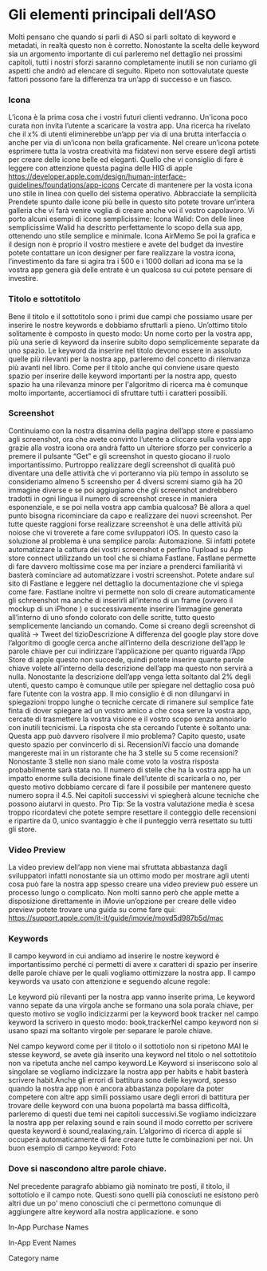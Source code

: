 # Gli elementi principali dell’ASO
Molti pensano che quando si parli di ASO si parli soltato di keyword e metadati, in realtà questo non è corretto. Nonostante la scelta delle keyword sia un argomento importante di cui parleremo nel dettaglio nei prossimi capitoli, tutti i nostri sforzi saranno completamente inutili se non curiamo gli aspetti che andrò ad elencare di seguito. Ripeto non sottovalutate queste fattori possono fare la differenza tra un’app di successo e un fiasco.

### Icona

L’icona è la prima cosa che i vostri futuri clienti vedranno. Un'icona poco curata non invita l’utente a scaricare la vostra app. Una ricerca ha rivelato che il x% di utenti eliminerebbe un’app per via di una brutta interfaccia o anche per via di un’icona non bella graficamente. Nel creare un’icona potete esprimere tutta la vostra creatività ma fidatevi non serve essere degli artisti per creare delle icone belle ed eleganti. Quello che vi consiglio di fare è leggere con attenzione questa pagina delle HIG di apple https://developer.apple.com/design/human-interface-guidelines/foundations/app-icons
Cercate di mantenere per la vosta icona uno stile in linea con quello del sistema operativo.
Abbracciate la semplicità 
Prendete spunto dalle icone più belle in questo sito potete trovare un’intera galleria che vi farà venire voglia di creare anche voi il vostro capolavoro. 
Vi porto alcuni esempi di icone semplicissime: 
Icona Walid: Con delle linee semplicissime Walid ha descritto perfettamente lo scopo della sua app, ottenendo uno stile semplice e minimale.
Icona AirMemo
Se poi la grafica e il design non è proprio il vostro mestiere e avete del budget da investire potete contattare un icon designer per fare realizzare la vostra icona, l’investimento da fare si agira tra i 500 e i 1000 dollari ad icona ma se la vostra app genera già delle entrate è un qualcosa su cui potete pensare di investire.

### Titolo e sottotitolo

Bene il titolo e il sottotitolo sono i primi due campi che possiamo usare per inserire le nostre keywords e dobbiamo sfruttarli a pieno. Un’ottimo titolo solitamente è composto in questo modo:
Un nome corto per la vostra app, più una serie di keyword da inserire subito dopo semplicemente separate da uno spazio. Le keyword da inserire nel titolo devono essere in assoluto quelle più rilevanti per la nostra app, parleremo del concetto di rilenvanza più avanti nel libro.
Come per il titolo anche qui conviene usare questo spazio per inserire delle keyword importanti per la nostra app, questo spazio ha una rilevanza minore per l'algoritmo di ricerca ma è comunque molto importante, accertiamoci di sfruttare tutti i caratteri possibili.

### Screenshot

Continuiamo con la nostra disamina della pagina dell’app store e passiamo agli screenshot, ora che avete convinto l’utente a cliccare sulla vostra app grazie alla vostra icona ora andrà fatto un ulteriore sforzo per convicerlo a premere il pulsante “Get” e gli screenshot in questo giocano il ruolo importantissimo. Purtroppo realizzare degli screenshot di qualità può diventare una delle attività che vi porteranno via più tempo in assoluto se consideriamo almeno 5 screensho per 4 diversi scremi siamo già ha 20 immagine diverse e se poi aggiugiamo che gli screenshot andrebbero tradotti in ogni lingua il numero di screenshot cresce in maniera esponenziale, e se poi nella vostra app cambia qualcosa? Bè allora a quel punto bisogna ricominciare da capo e realizzare dei nuovi screenshot. 
Per tutte queste raggioni forse realizzare screenshot è una delle attività più noiose che vi troverete a fare come sviluppatori iOS. In questo caso la soluzione al problema è una semplice parola: Automazione.
Si infatti potete automatizzare la cattura dei vostri screenshot e perfino l’upload su App store connect utilizzando un tool che si chiama Fastlane. Fastlane permette di fare davvero moltissime cose ma per inziare a prenderci familiarità vi basterà cominciare ad automatizzare i vostri screenshot. Potete andare sul sito di Fastlane e leggere nel dettaglio la documentazione che vi spiega come fare. 
Fastlane inoltre vi permette non solo di creare automaticamente gli schreenshot ma anche di inserirli all’interno di un frame (ovvero il mockup di un iPhone ) e successivamente inserire l’immagine generata all’interno di uno sfondo colorato con delle scritte, tutto questo semplicemente lanciando un comando. 
Come si creano degli screenshot di qualità → Tweet del tizioDescrizione
A differenza del google play store dove l’algoritmo di google cerca anche all’interno della descrizione dell’app le parole chiave per cui indirizzare l’applicazione per quanto riguarda l’App Store di apple questo non succede, quindi potete inserire quante parole chiave volete all’interno della descrizione dell’app ma questo non servirà a nulla. Nonostante la descrizione dell’app venga letta soltanto dal 2% degli utenti, questo campo è comunque utile per spiegare nel dettaglio cosa può fare l’utente con la vostra app. Il mio consiglio è di non dilungarvi in spiegazioni troppo lunghe o tecniche cercate di rimanere sul semplice fate finta di dover spiegare ad un vostro amico a che cosa serve la vostra app, cercate di trasmettere la vostra visione e il vostro scopo senza annoiarlo con inutili tecnicismi. La risposta che sta cercando l’utente è soltanto una: Questa app può davvero risolvere il mio problema? Capito questo, usate questo spazio per convincerlo di si.
RecensioniVi faccio una domande mangereste mai in un ristorante che ha 3 stelle su 5 come recensioni? Nonostante 3 stelle non siano male come voto la vostra risposta probabilmente sarà stata no. Il numero di stelle che ha la vostra app ha un impatto enorme sulla decisione finale dell’utente di scaricarla o no, per questo motivo dobbiamo cercare di fare il possibile per mantenere questo numero sopra il 4.5. Nei capitoli successivi vi spiegherà alcune tecniche che possono aiutarvi in questo.
Pro Tip: Se la vostra valutazione media è scesa troppo ricordatevi che potete sempre resettare il conteggio delle recensioni e ripartire da 0, unico svantaggio è che il punteggio verrà resettato su tutti gli store.

### Video Preview

La video preview dell’app non viene mai sfruttata abbastanza dagli sviluppatori infatti nonostante sia un ottimo modo per mostrare agli utenti cosa può fare la nostra app spesso creare una video preview può essere un processo lungo o complicato.
Non molti sanno però che apple mette a disposizione direttamente in iMovie un’opzione per creare delle video preview potete trovare una guida su come fare qui:
https://support.apple.com/it-it/guide/imovie/movd5d987b5d/mac

### Keywords

Il campo keyword in cui andiamo ad inserire le nostre keyword è importantissimo perché ci permetti di avere x caratteri di spazio per inserire delle parole chiave per le quali vogliamo ottimizzare la nostra app. Il campo keywords va usato con attenzione e seguendo alcune regole:

Le keyword più rilevanti per la nostra app vanno inserite prima, Le keyword vanno sepate da una virgola anche se formano una sola porala chiave, per questo motivo se voglio indicizzarmi per la keyword book tracker nel campo keyword la scrivero in questo modo: book,trackerNel campo keyword non si usano spazi ma soltanto virgole per separare le parole chiave.

Nel campo keyword come per il titolo o il sottotiolo non si ripetono MAI le stesse keyword, se avete già inserito una keyword nel titolo o nel sottotitolo non va ripetuta anche nel campo keyword.Le Keyword si inseriscono solo al singolare se vogliamo indicizzare la nostra app per habits e habit basterà scrivere habit.Anche gli errori di battitura sono delle keyword, spesso quando la nostra app non è ancora abbastanza popolare da poter competere con altre app simili possiamo usare degli errori di battitura per trovare delle keyword con una buona popolartà ma bassa difficoltà, parleremo di questi due temi nei capitoli successivi.Se vogliamo indicizzare la nostra app per relaxing sound e rain sound il modo corretto per scrivere questa keyword è sound,realaxing,rain. L’algorimo di ricerca di apple si occuperà automaticamente di fare creare tutte le combinazioni per noi.
Un buon esempio di campo keyword:
Foto

### Dove si nascondono altre parole chiave.

Nel precedente paragrafo abbiamo già nominato tre posti, il titolo, il sottotiolo e il campo note. Questi sono quelli pià conosciuti ne esistono però altri due un po' meno conosciuti che ci permettono comunque di aggiungere altre keyword alla nostra applicazione. e sono

In-App Purchase Names

In-App Event Names 

Category name